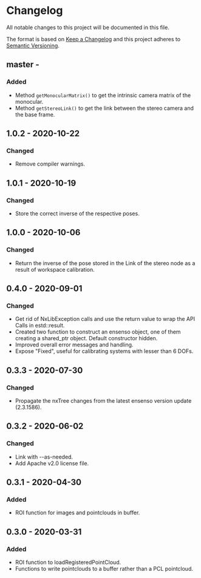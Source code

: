 # Changelog
All notable changes to this project will be documented in this file.

The format is based on [Keep a Changelog](https://keepachangelog.com/en/1.0.0/) and this project adheres to [Semantic Versioning](https://semver.org/spec/v2.0.0.html).

## master -
### Added
- Method `getMonocularMatrix()` to get the intrinsic camera matrix of the monocular.
- Method `getStereoLink()` to get the link between the stereo camera and the base frame.

## 1.0.2 - 2020-10-22
### Changed
- Remove compiler warnings.

## 1.0.1 - 2020-10-19
### Changed
- Store the correct inverse of the respective poses.

## 1.0.0 - 2020-10-06
### Changed
- Return the inverse of the pose stored in the Link of the stereo node as a result of workspace calibration.

## 0.4.0 - 2020-09-01
### Changed
- Get rid of NxLibException calls and use the return value to wrap the API Calls in estd::result.
- Created two function to construct an ensenso object, one of them creating a shared_ptr object. Default constructor hidden.
- Improved overall error messages and handling.
- Expose "Fixed", useful for calibrating systems with lesser than 6 DOFs.

## 0.3.3 - 2020-07-30
### Changed
- Propagate the nxTree changes from the latest ensenso version update (2.3.1586).

## 0.3.2 - 2020-06-02
### Changed
- Link with --as-needed.
- Add Apache v2.0 license file.

## 0.3.1 - 2020-04-30
### Added
- ROI function for images and pointclouds in buffer.

## 0.3.0 - 2020-03-31
### Added
- ROI function to loadRegisteredPointCloud.
- Functions to write pointclouds to a buffer rather than a PCL pointcloud.
